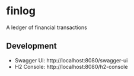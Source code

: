 # finlog
A ledger of financial transactions

## Development
* Swagger UI: http://localhost:8080/swagger-ui
* H2 Console: http://localhost:8080/h2-console
